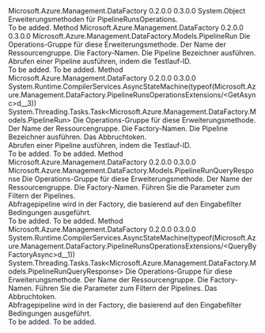<Type Name="PipelineRunsOperationsExtensions" FullName="Microsoft.Azure.Management.DataFactory.PipelineRunsOperationsExtensions">
  <TypeSignature Language="C#" Value="public static class PipelineRunsOperationsExtensions" />
  <TypeSignature Language="ILAsm" Value=".class public auto ansi abstract sealed beforefieldinit PipelineRunsOperationsExtensions extends System.Object" />
  <TypeSignature Language="DocId" Value="T:Microsoft.Azure.Management.DataFactory.PipelineRunsOperationsExtensions" />
  <TypeSignature Language="VB.NET" Value="Public Module PipelineRunsOperationsExtensions" />
  <TypeSignature Language="F#" Value="type PipelineRunsOperationsExtensions = class" />
  <AssemblyInfo>
    <AssemblyName>Microsoft.Azure.Management.DataFactory</AssemblyName>
    <AssemblyVersion>0.2.0.0</AssemblyVersion>
    <AssemblyVersion>0.3.0.0</AssemblyVersion>
  </AssemblyInfo>
  <Base>
    <BaseTypeName>System.Object</BaseTypeName>
  </Base>
  <Interfaces />
  <Docs>
    <summary>
            Erweiterungsmethoden für PipelineRunsOperations.
            </summary>
    <remarks>To be added.</remarks>
  </Docs>
  <Members>
    <Member MemberName="Get">
      <MemberSignature Language="C#" Value="public static Microsoft.Azure.Management.DataFactory.Models.PipelineRun Get (this Microsoft.Azure.Management.DataFactory.IPipelineRunsOperations operations, string resourceGroupName, string factoryName, string runId);" />
      <MemberSignature Language="ILAsm" Value=".method public static hidebysig class Microsoft.Azure.Management.DataFactory.Models.PipelineRun Get(class Microsoft.Azure.Management.DataFactory.IPipelineRunsOperations operations, string resourceGroupName, string factoryName, string runId) cil managed" />
      <MemberSignature Language="DocId" Value="M:Microsoft.Azure.Management.DataFactory.PipelineRunsOperationsExtensions.Get(Microsoft.Azure.Management.DataFactory.IPipelineRunsOperations,System.String,System.String,System.String)" />
      <MemberSignature Language="VB.NET" Value="&lt;Extension()&gt;&#xA;Public Function Get (operations As IPipelineRunsOperations, resourceGroupName As String, factoryName As String, runId As String) As PipelineRun" />
      <MemberSignature Language="F#" Value="static member Get : Microsoft.Azure.Management.DataFactory.IPipelineRunsOperations * string * string * string -&gt; Microsoft.Azure.Management.DataFactory.Models.PipelineRun" Usage="Microsoft.Azure.Management.DataFactory.PipelineRunsOperationsExtensions.Get (operations, resourceGroupName, factoryName, runId)" />
      <MemberType>Method</MemberType>
      <AssemblyInfo>
        <AssemblyName>Microsoft.Azure.Management.DataFactory</AssemblyName>
        <AssemblyVersion>0.2.0.0</AssemblyVersion>
        <AssemblyVersion>0.3.0.0</AssemblyVersion>
      </AssemblyInfo>
      <ReturnValue>
        <ReturnType>Microsoft.Azure.Management.DataFactory.Models.PipelineRun</ReturnType>
      </ReturnValue>
      <Parameters>
        <Parameter Name="operations" Type="Microsoft.Azure.Management.DataFactory.IPipelineRunsOperations" RefType="this" />
        <Parameter Name="resourceGroupName" Type="System.String" />
        <Parameter Name="factoryName" Type="System.String" />
        <Parameter Name="runId" Type="System.String" />
      </Parameters>
      <Docs>
        <param name="operations">
            Die Operations-Gruppe für diese Erweiterungsmethode.
            </param>
        <param name="resourceGroupName">
            Der Name der Ressourcengruppe.
            </param>
        <param name="factoryName">
            Die Factory-Namen.
            </param>
        <param name="runId">
            Die Pipeline Bezeichner ausführen.
            </param>
        <summary>
            Abrufen einer Pipeline ausführen, indem die Testlauf-ID.
            </summary>
        <returns>To be added.</returns>
        <remarks>To be added.</remarks>
      </Docs>
    </Member>
    <Member MemberName="GetAsync">
      <MemberSignature Language="C#" Value="public static System.Threading.Tasks.Task&lt;Microsoft.Azure.Management.DataFactory.Models.PipelineRun&gt; GetAsync (this Microsoft.Azure.Management.DataFactory.IPipelineRunsOperations operations, string resourceGroupName, string factoryName, string runId, System.Threading.CancellationToken cancellationToken = null);" />
      <MemberSignature Language="ILAsm" Value=".method public static hidebysig class System.Threading.Tasks.Task`1&lt;class Microsoft.Azure.Management.DataFactory.Models.PipelineRun&gt; GetAsync(class Microsoft.Azure.Management.DataFactory.IPipelineRunsOperations operations, string resourceGroupName, string factoryName, string runId, valuetype System.Threading.CancellationToken cancellationToken) cil managed" />
      <MemberSignature Language="DocId" Value="M:Microsoft.Azure.Management.DataFactory.PipelineRunsOperationsExtensions.GetAsync(Microsoft.Azure.Management.DataFactory.IPipelineRunsOperations,System.String,System.String,System.String,System.Threading.CancellationToken)" />
      <MemberSignature Language="F#" Value="static member GetAsync : Microsoft.Azure.Management.DataFactory.IPipelineRunsOperations * string * string * string * System.Threading.CancellationToken -&gt; System.Threading.Tasks.Task&lt;Microsoft.Azure.Management.DataFactory.Models.PipelineRun&gt;" Usage="Microsoft.Azure.Management.DataFactory.PipelineRunsOperationsExtensions.GetAsync (operations, resourceGroupName, factoryName, runId, cancellationToken)" />
      <MemberType>Method</MemberType>
      <AssemblyInfo>
        <AssemblyName>Microsoft.Azure.Management.DataFactory</AssemblyName>
        <AssemblyVersion>0.2.0.0</AssemblyVersion>
        <AssemblyVersion>0.3.0.0</AssemblyVersion>
      </AssemblyInfo>
      <Attributes>
        <Attribute>
          <AttributeName>System.Runtime.CompilerServices.AsyncStateMachine(typeof(Microsoft.Azure.Management.DataFactory.PipelineRunsOperationsExtensions/&lt;GetAsync&gt;d__3))</AttributeName>
        </Attribute>
      </Attributes>
      <ReturnValue>
        <ReturnType>System.Threading.Tasks.Task&lt;Microsoft.Azure.Management.DataFactory.Models.PipelineRun&gt;</ReturnType>
      </ReturnValue>
      <Parameters>
        <Parameter Name="operations" Type="Microsoft.Azure.Management.DataFactory.IPipelineRunsOperations" RefType="this" />
        <Parameter Name="resourceGroupName" Type="System.String" />
        <Parameter Name="factoryName" Type="System.String" />
        <Parameter Name="runId" Type="System.String" />
        <Parameter Name="cancellationToken" Type="System.Threading.CancellationToken" />
      </Parameters>
      <Docs>
        <param name="operations">
            Die Operations-Gruppe für diese Erweiterungsmethode.
            </param>
        <param name="resourceGroupName">
            Der Name der Ressourcengruppe.
            </param>
        <param name="factoryName">
            Die Factory-Namen.
            </param>
        <param name="runId">
            Die Pipeline Bezeichner ausführen.
            </param>
        <param name="cancellationToken">
            Das Abbruchtoken.
            </param>
        <summary>
            Abrufen einer Pipeline ausführen, indem die Testlauf-ID.
            </summary>
        <returns>To be added.</returns>
        <remarks>To be added.</remarks>
      </Docs>
    </Member>
    <Member MemberName="QueryByFactory">
      <MemberSignature Language="C#" Value="public static Microsoft.Azure.Management.DataFactory.Models.PipelineRunQueryResponse QueryByFactory (this Microsoft.Azure.Management.DataFactory.IPipelineRunsOperations operations, string resourceGroupName, string factoryName, Microsoft.Azure.Management.DataFactory.Models.PipelineRunFilterParameters filterParameters);" />
      <MemberSignature Language="ILAsm" Value=".method public static hidebysig class Microsoft.Azure.Management.DataFactory.Models.PipelineRunQueryResponse QueryByFactory(class Microsoft.Azure.Management.DataFactory.IPipelineRunsOperations operations, string resourceGroupName, string factoryName, class Microsoft.Azure.Management.DataFactory.Models.PipelineRunFilterParameters filterParameters) cil managed" />
      <MemberSignature Language="DocId" Value="M:Microsoft.Azure.Management.DataFactory.PipelineRunsOperationsExtensions.QueryByFactory(Microsoft.Azure.Management.DataFactory.IPipelineRunsOperations,System.String,System.String,Microsoft.Azure.Management.DataFactory.Models.PipelineRunFilterParameters)" />
      <MemberSignature Language="VB.NET" Value="&lt;Extension()&gt;&#xA;Public Function QueryByFactory (operations As IPipelineRunsOperations, resourceGroupName As String, factoryName As String, filterParameters As PipelineRunFilterParameters) As PipelineRunQueryResponse" />
      <MemberSignature Language="F#" Value="static member QueryByFactory : Microsoft.Azure.Management.DataFactory.IPipelineRunsOperations * string * string * Microsoft.Azure.Management.DataFactory.Models.PipelineRunFilterParameters -&gt; Microsoft.Azure.Management.DataFactory.Models.PipelineRunQueryResponse" Usage="Microsoft.Azure.Management.DataFactory.PipelineRunsOperationsExtensions.QueryByFactory (operations, resourceGroupName, factoryName, filterParameters)" />
      <MemberType>Method</MemberType>
      <AssemblyInfo>
        <AssemblyName>Microsoft.Azure.Management.DataFactory</AssemblyName>
        <AssemblyVersion>0.2.0.0</AssemblyVersion>
        <AssemblyVersion>0.3.0.0</AssemblyVersion>
      </AssemblyInfo>
      <ReturnValue>
        <ReturnType>Microsoft.Azure.Management.DataFactory.Models.PipelineRunQueryResponse</ReturnType>
      </ReturnValue>
      <Parameters>
        <Parameter Name="operations" Type="Microsoft.Azure.Management.DataFactory.IPipelineRunsOperations" RefType="this" />
        <Parameter Name="resourceGroupName" Type="System.String" />
        <Parameter Name="factoryName" Type="System.String" />
        <Parameter Name="filterParameters" Type="Microsoft.Azure.Management.DataFactory.Models.PipelineRunFilterParameters" />
      </Parameters>
      <Docs>
        <param name="operations">
            Die Operations-Gruppe für diese Erweiterungsmethode.
            </param>
        <param name="resourceGroupName">
            Der Name der Ressourcengruppe.
            </param>
        <param name="factoryName">
            Die Factory-Namen.
            </param>
        <param name="filterParameters">
            Führen Sie die Parameter zum Filtern der Pipelines.
            </param>
        <summary>
            Abfragepipeline wird in der Factory, die basierend auf den Eingabefilter Bedingungen ausgeführt.
            </summary>
        <returns>To be added.</returns>
        <remarks>To be added.</remarks>
      </Docs>
    </Member>
    <Member MemberName="QueryByFactoryAsync">
      <MemberSignature Language="C#" Value="public static System.Threading.Tasks.Task&lt;Microsoft.Azure.Management.DataFactory.Models.PipelineRunQueryResponse&gt; QueryByFactoryAsync (this Microsoft.Azure.Management.DataFactory.IPipelineRunsOperations operations, string resourceGroupName, string factoryName, Microsoft.Azure.Management.DataFactory.Models.PipelineRunFilterParameters filterParameters, System.Threading.CancellationToken cancellationToken = null);" />
      <MemberSignature Language="ILAsm" Value=".method public static hidebysig class System.Threading.Tasks.Task`1&lt;class Microsoft.Azure.Management.DataFactory.Models.PipelineRunQueryResponse&gt; QueryByFactoryAsync(class Microsoft.Azure.Management.DataFactory.IPipelineRunsOperations operations, string resourceGroupName, string factoryName, class Microsoft.Azure.Management.DataFactory.Models.PipelineRunFilterParameters filterParameters, valuetype System.Threading.CancellationToken cancellationToken) cil managed" />
      <MemberSignature Language="DocId" Value="M:Microsoft.Azure.Management.DataFactory.PipelineRunsOperationsExtensions.QueryByFactoryAsync(Microsoft.Azure.Management.DataFactory.IPipelineRunsOperations,System.String,System.String,Microsoft.Azure.Management.DataFactory.Models.PipelineRunFilterParameters,System.Threading.CancellationToken)" />
      <MemberSignature Language="F#" Value="static member QueryByFactoryAsync : Microsoft.Azure.Management.DataFactory.IPipelineRunsOperations * string * string * Microsoft.Azure.Management.DataFactory.Models.PipelineRunFilterParameters * System.Threading.CancellationToken -&gt; System.Threading.Tasks.Task&lt;Microsoft.Azure.Management.DataFactory.Models.PipelineRunQueryResponse&gt;" Usage="Microsoft.Azure.Management.DataFactory.PipelineRunsOperationsExtensions.QueryByFactoryAsync (operations, resourceGroupName, factoryName, filterParameters, cancellationToken)" />
      <MemberType>Method</MemberType>
      <AssemblyInfo>
        <AssemblyName>Microsoft.Azure.Management.DataFactory</AssemblyName>
        <AssemblyVersion>0.2.0.0</AssemblyVersion>
        <AssemblyVersion>0.3.0.0</AssemblyVersion>
      </AssemblyInfo>
      <Attributes>
        <Attribute>
          <AttributeName>System.Runtime.CompilerServices.AsyncStateMachine(typeof(Microsoft.Azure.Management.DataFactory.PipelineRunsOperationsExtensions/&lt;QueryByFactoryAsync&gt;d__1))</AttributeName>
        </Attribute>
      </Attributes>
      <ReturnValue>
        <ReturnType>System.Threading.Tasks.Task&lt;Microsoft.Azure.Management.DataFactory.Models.PipelineRunQueryResponse&gt;</ReturnType>
      </ReturnValue>
      <Parameters>
        <Parameter Name="operations" Type="Microsoft.Azure.Management.DataFactory.IPipelineRunsOperations" RefType="this" />
        <Parameter Name="resourceGroupName" Type="System.String" />
        <Parameter Name="factoryName" Type="System.String" />
        <Parameter Name="filterParameters" Type="Microsoft.Azure.Management.DataFactory.Models.PipelineRunFilterParameters" />
        <Parameter Name="cancellationToken" Type="System.Threading.CancellationToken" />
      </Parameters>
      <Docs>
        <param name="operations">
            Die Operations-Gruppe für diese Erweiterungsmethode.
            </param>
        <param name="resourceGroupName">
            Der Name der Ressourcengruppe.
            </param>
        <param name="factoryName">
            Die Factory-Namen.
            </param>
        <param name="filterParameters">
            Führen Sie die Parameter zum Filtern der Pipelines.
            </param>
        <param name="cancellationToken">
            Das Abbruchtoken.
            </param>
        <summary>
            Abfragepipeline wird in der Factory, die basierend auf den Eingabefilter Bedingungen ausgeführt.
            </summary>
        <returns>To be added.</returns>
        <remarks>To be added.</remarks>
      </Docs>
    </Member>
  </Members>
</Type>